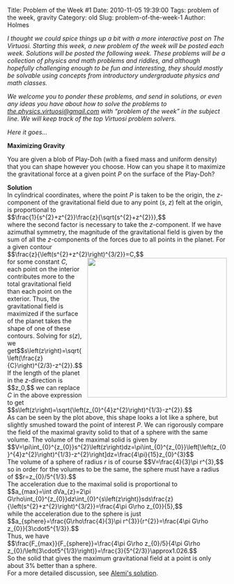 Title: Problem of the Week #1
Date: 2010-11-05 19:39:00
Tags: problem of the week, gravity
Category: old
Slug: problem-of-the-week-1
Author: Holmes


<div class="MsoNormal"><i>I thought we could spice things up a bit with a more interactive post on The Virtuosi. Starting this week, a new problem of the week will be posted each week. Solutions will be posted the following week. These problems will be a collection of physics and math problems and riddles, and although hopefully challenging enough to be fun and interesting, they should mostly be solvable using concepts from introductory undergraduate physics and math classes.

</i></div><div class="MsoNormal"><i>We welcome you to ponder these problems, and send in solutions, or even any ideas you have about how to solve the problems to </i><a href="mailto:the.physics.virtuosi@gmail.com"><i>the.physics.virtuosi@gmail.com</i></a><i> with “problem of the week” in the subject line. We will keep track of the top Virtuosi problem solvers.

</i></div><div class="MsoNormal"><i>Here it goes…

</i><a name='more'></a><i>

</i><span style="font-weight: bold;">Maximizing Gravity</span><i>

</i></div><div class="MsoNormal"><i> </i></div><div class="MsoNormal">You are given a blob of Play-Doh (with a fixed mass and uniform density) that you can shape however you choose. How can you shape it to maximize the gravitational force at a given point <i>P</i> on the surface of the Play-Doh?</div><div class="MsoNormal"></div><!--more-->

<div class="MsoNormal"><span style="font-weight: bold;">Solution</span></div><div style="margin: 0px; text-indent: 0px;">In cylindrical coordinates, where the point <span style="font-style: italic;">P</span> is taken to be the origin, the <span style="font-style: italic;">z</span>-component of the gravitational field due to any point (<span style="font-style: italic;">s</span>, <span style="font-style: italic;">z</span>) felt at the origin, is proportional to</div><div style="margin: 0px; text-indent: 0px;">$$\frac{1}{s^{2}+z^{2}}\frac{z}{\sqrt{s^{2}+z^{2}}},$$</div><div style="margin: 0px; text-indent: 0px;">where the second factor is necessary to take the <span style="font-style: italic;">z</span>-component. If we have azimuthal symmetry, the magnitude of the gravitational field is given by the sum of all the <span style="font-style: italic;">z</span>-components of the forces due to all points in the planet. For a given contour</div><div style="margin: 0px; text-indent: 0px;">$$\frac{z}{\left(s^{2}+z^{2}\right)^{3/2}}=C,$$</div><div style="margin: 0px; text-indent: 0px;"><a href="http://3.bp.blogspot.com/_kdZd6FJQtZQ/TN9Jgv8f9gI/AAAAAAAAAAM/qdRknJVbCT0/s1600/maxgravity.jpg" onblur="try {parent.deselectBloggerImageGracefully();} catch(e) {}"><img alt="" id="BLOGGER_PHOTO_ID_5539226893663860226" src="http://3.bp.blogspot.com/_kdZd6FJQtZQ/TN9Jgv8f9gI/AAAAAAAAAAM/qdRknJVbCT0/s320/maxgravity.jpg" style="cursor: pointer; float: right; height: 320px; margin: 0pt 0pt 10px 10px; width: 320px;" border="0" /></a></div><div style="margin: 0px; text-indent: 0px;">for some constant <span style="font-style: italic;">C</span>, each point on the interior contributes more to the total gravitational field than each point on the exterior. Thus, the gravitational field is maximized if the surface of the planet takes the shape of one of these contours. Solving for <span style="font-style: italic;">s</span>(<span style="font-style: italic;">z</span>), we get$$s\left(z\right)=\sqrt{\left(\frac{z}{C}\right)^{2/3}-z^{2}}.$$ If the length of the planet in the <span style="font-style: italic;">z</span>-direction is $$z_0,$$ we can replace <span style="font-style: italic;">C</span> in the above expression to get</div><div style="margin: 0px; text-indent: 0px;">$$s\left(z\right)=\sqrt{\left(z_{0}^{4}z^{2}\right)^{1/3}-z^{2}}.$$</div><div style="margin: 0px; text-indent: 0px;">
</div><div style="margin: 0px; text-indent: 0px;">As can be seen by the plot above, this shape looks a lot like a sphere, but slightly smushed toward the point of interest <span style="font-style: italic;">P</span>. We can rigorously compare the field of the maximal gravity solid to that of a sphere with the same volume. The volume of the maximal solid is given by</div><div style="margin: 0px; text-indent: 0px;">$$V=\pi\int_{0}^{z_{0}}s^{2}\left(z\right)dz=\pi\int_{0}^{z_{0}}\left[\left(z_{0}^{4}z^{2}\right)^{1/3}-z^{2}\right]dz=\frac{4\pi}{15}z_{0}^{3}$$</div><div style="margin: 0px; text-indent: 0px;">The volume of a sphere of radius <span style="font-style: italic;">r</span> is of course $$V=\frac{4}{3}\pi r^{3},$$ so in order for the volumes to be the same, the sphere must have a radius of $$r=z_{0}/5^{1/3}.$$</div><div style="margin: 0px; text-indent: 0px;">The acceleration due to the maximal solid is proportional to</div><div style="margin: 0px; text-indent: 0px;">$$a_{max}=\int dVa_{z}=2\pi G\rho\int_{0}^{z_{0}}dz\int_{0}^{s\left(z\right)}sds\frac{z}{\left(s^{2}+z^{2}\right)^{3/2}}=\frac{4\pi G\rho z_{0}}{5},$$</div><div style="margin: 0px; text-indent: 0px;">while the acceleration due to the sphere is just $$a_{sphere}=\frac{G\rho\frac{4}{3}\pi r^{3}}{r^{2}}=\frac{4\pi G\rho z_{0}}{3\cdot5^{1/3}}.$$</div><div style="margin: 0px; text-indent: 0px;">Thus, we have</div><div style="margin: 0px; text-indent: 0px;">$$\frac{F_{max}}{F_{sphere}}=\frac{4\pi G\rho z_{0}/5}{4\pi G\rho z_{0}/\left(3\cdot5^{1/3}\right)}=\frac{3}{5^{2/3}}\approx1.026.$$</div><div style="margin: 0px; text-indent: 0px;">So the solid that gives the maximum gravitational field at a point is only about 3% better than a sphere.

</div><div style="margin: 0px; text-indent: 0px;">For a more detailed discussion, see <a href="http://pages.physics.cornell.edu/%7Eaalemi/random/planet.pdf">Alemi's solution</a>.</div>
